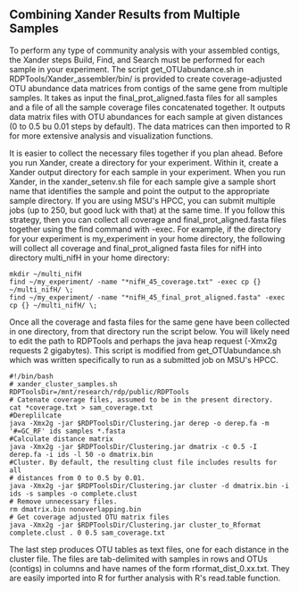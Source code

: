 ## Combining Xander Results from Multiple Samples

To perform any type of community analysis with  your assembled contigs, the Xander steps Build, Find, and Search must be performed for each sample in your experiment. The script get\_OTUabundance.sh in RDPTools/Xander_assembler/bin/ is provided to create coverage-adjusted OTU abundance data matrices from contigs of the same gene from multiple samples. It takes as input the final\_prot\_aligned.fasta files for all samples and a file of all the sample coverage files concatenated together. It outputs data matrix files with OTU abundances for each sample at given distances (0 to 0.5 bu 0.01 steps by default). The data matrices can then imported to R for more extensive analysis and visualization functions.

It is easier to collect the necessary files together if you plan ahead. Before you run Xander, create a directory for your experiment.  Within it, create a Xander output directory for each sample in your experiment. When you run Xander, in the xander_setenv.sh file for each sample give a sample short name that identifies the sample and point the output to the appropriate sample directory. If you are using MSU's HPCC, you can submit multiple jobs (up to 250, but good luck with that) at the same time. If you follow this strategy, then you can collect all coverage and final_prot_aligned.fasta files together using the find command with -exec. For example, if the directory for your experiment is my_experiment in your home directory, the following will collect all coverage and final_prot_aligned fasta files for nifH into directory multi_nifH in your home directory: 

    mkdir ~/multi_nifH
    find ~/my_experiment/ -name "*nifH_45_coverage.txt" -exec cp {} ~/multi_nifH/ \;
    find ~/my_experiment/ -name "*nifH_45_final_prot_aligned.fasta" -exec cp {} ~/multi_nifH/ \;

Once all the coverage and fasta files for the same gene have been collected in one directory, from that directory run the script below. You will likely need  to edit the path to RDPTools and perhaps the java heap request (-Xmx2g requests 2 gigabytes). This script is modified from get\_OTUabundance.sh which was written  specifically to run as a submitted job on MSU's HPCC.
    
    #!/bin/bash
	# xander_cluster_samples.sh
	RDPToolsDir=/mnt/research/rdp/public/RDPTools
	# Catenate coverage files, assumed to be in the present directory.
	cat *coverage.txt > sam_coverage.txt
	#Dereplilcate
	java -Xmx2g -jar $RDPToolsDir/Clustering.jar derep -o derep.fa -m '#=GC_RF' ids samples *.fasta
	#Calculate distance matrix
	java -Xmx2g -jar $RDPToolsDir/Clustering.jar dmatrix -c 0.5 -I derep.fa -i ids -l 50 -o dmatrix.bin
	#Cluster. By default, the resulting clust file includes results for all 
	# distances from 0 to 0.5 by 0.01.
	java -Xmx2g -jar $RDPToolsDir/Clustering.jar cluster -d dmatrix.bin -i ids -s samples -o complete.clust
	# Remove unnecessary files.
    rm dmatrix.bin nonoverlapping.bin
	# Get coverage adjusted OTU matrix files
	java -Xmx2g -jar $RDPToolsDir/Clustering.jar cluster_to_Rformat complete.clust . 0 0.5 sam_coverage.txt

The last step produces OTU tables as text files, one for each distance in the cluster file. The files are tab-delimited with samples in rows and OTUs (contigs) in columns and have names of the form rformat_dist_0.xx.txt. They are easily imported into R for further analysis with R's read.table function. 


 